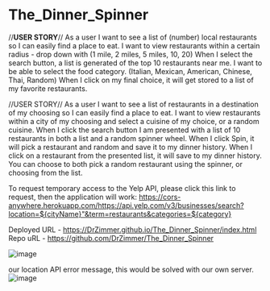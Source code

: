# The_Dinner_Spinner

//**USER STORY**//
As a user I want to see a list of (number) local restaurants so I can easily find a place to eat.
I want to view restaurants within a certain radius - drop down with (1 mile, 2 miles, 5 miles, 10, 20)
When I select the search button, a list is generated of the top 10 restaurants near me.
I want to be able to select the food category. (Italian, Mexican, American, Chinese, Thai, Random)
When I click on my final choice, it will get stored to a list of my favorite restaurants.

//USER STORY// As a user I want to see a list of restaurants in a destination of my choosing so I can easily find a place to eat. I want to view restaurants within a city of my choosing and select a cuisine of my choice, or a random cuisine. When I click the search button I am presented with a list of 10 restaurants in both a list and a random spinner wheel. When I click Spin, it will pick a restaurant and random and save it to my dinner history. When I click on a restaurant from the presented list, it will save to my dinner history. You can choose to both pick a random restaurant using the spinner, or choosing from the list.

To request temporary access to the Yelp API, please click this link to request, then the application will work: https://cors-anywhere.herokuapp.com/https://api.yelp.com/v3/businesses/search?location=${cityName}"&term=restaurants&categories=${category}

Deployed URL - https://DrZimmer.github.io/The_Dinner_Spinner/index.html Repo uRL - https://github.com/DrZimmer/The_Dinner_Spinner

![image](https://user-images.githubusercontent.com/91150259/157525000-52086e6e-b568-4172-8433-1ce6d569a1f8.png)

our location API error message, this would be solved with our own server. 
![image](https://user-images.githubusercontent.com/91150259/157525021-5abdfff3-e421-46ee-bb0c-0b9e75f7a5c6.png)
